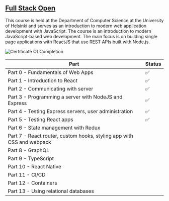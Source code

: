 ## [Full Stack Open](https://fullstackopen.com/en/)

This course is held at the Department of Computer Science at the University of Helsinki and serves as an introduction to modern web application development with JavaScript. The course is an introduction to modern JavaScript-based web development. The main focus is on building single page applications with ReactJS that use REST APIs built with Node.js.

![Certificate Of Completion](https://drive.google.com/uc?export=view&id=1__xEfq5gAi_DvZrKQgrfuCxaSyJXEkud)

| Part                                                                  | Status |
| --------------------------------------------------------------------- | ------ |
| Part 0 - Fundamentals of Web Apps                                     | ✅     |
| Part 1 - Introduction to React                                        | ✅     |
| Part 2 - Communicating with server                                    | ✅     |
| Part 3 - Programming a server with NodeJS and Express                 | ✅     |
| Part 4 - Testing Express servers, user administration                 | ✅     |
| Part 5 - Testing React apps                                           | ✅     |
| Part 6 - State management with Redux                                  |        |
| Part 7 - React router, custom hooks, styling app with CSS and webpack |        |
| Part 8 - GraphQL                                                      |        |
| Part 9 - TypeScript                                                   |        |
| Part 10 - React Native                                                |        |
| Part 11 - CI/CD                                                       |        |
| Part 12 - Containers                                                  |        |
| Part 13 - Using relational databases                                  |        |
